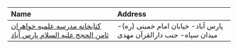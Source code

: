 | Name                                                                                                                                                                 | Address                                                           |
|:---------------------------------------------------------------------------------------------------------------------------------------------------------------------|:------------------------------------------------------------------|
| [کتابخانه مدرسه علمیه خواهران ثامن الحجج علیه السلام پارس آباد](https://lib.ir/fa/library/752/کتابخانه-مدرسه-علمیه-خواهران-ثامن-الحجج-علیه-السلام-پارس-آباد/search/) | پارس آباد- خیابان امام خمینی (ره)- میدان سپاه- جنب دارالقرآن مهدی |